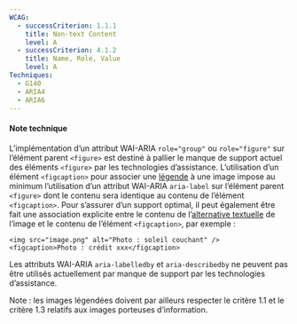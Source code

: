 ```yaml
---
WCAG:
  - successCriterion: 1.1.1
    title: Non-text Content
    level: A
  - successCriterion: 4.1.2
    title: Name, Role, Value
    level: A
Techniques:
  - G140
  - ARIA4
  - ARIA6
---
```


#### Note technique

L’implémentation d’un attribut WAI-ARIA `role="group"` ou `role="figure"` sur l’élément parent `<figure>` est destiné à pallier le manque de support actuel des éléments `<figure>` par les technologies d’assistance. L’utilisation d’un élément `<figcaption>` pour associer une [légende](#legende-d-image) à une image impose au minimum l’utilisation d’un attribut WAI-ARIA `aria-label` sur l’élément parent `<figure>` dont le contenu sera identique au contenu de l’élément `<figcaption>`. Pour s’assurer d’un support optimal, il peut également être fait une association explicite entre le contenu de l’[alternative textuelle](#alternative-textuelle-image) de l’image et le contenu de l’élément `<figcaption>`, par exemple :

`<img src="image.png" alt="Photo : soleil couchant" /><figcaption>Photo : crédit xxx</figcaption>`

Les attributs WAI-ARIA `aria-labelledby` et `aria-describedby` ne peuvent pas être utilisés actuellement par manque de support par les technologies d’assistance.

Note : les images légendées doivent par ailleurs respecter le critère 1.1 et le critère 1.3 relatifs aux images porteuses d’information.
